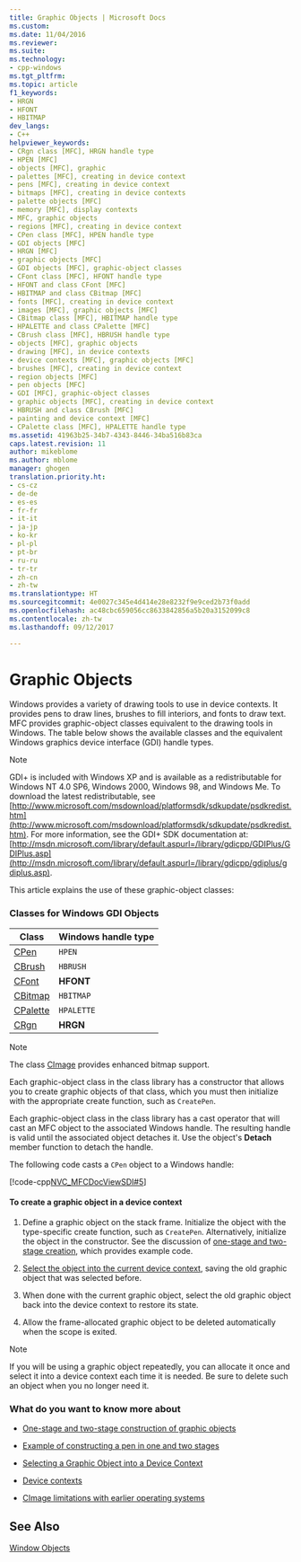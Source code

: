 ```yaml
---
title: Graphic Objects | Microsoft Docs
ms.custom: 
ms.date: 11/04/2016
ms.reviewer: 
ms.suite: 
ms.technology:
- cpp-windows
ms.tgt_pltfrm: 
ms.topic: article
f1_keywords:
- HRGN
- HFONT
- HBITMAP
dev_langs:
- C++
helpviewer_keywords:
- CRgn class [MFC], HRGN handle type
- HPEN [MFC]
- objects [MFC], graphic
- palettes [MFC], creating in device context
- pens [MFC], creating in device context
- bitmaps [MFC], creating in device contexts
- palette objects [MFC]
- memory [MFC], display contexts
- MFC, graphic objects
- regions [MFC], creating in device context
- CPen class [MFC], HPEN handle type
- GDI objects [MFC]
- HRGN [MFC]
- graphic objects [MFC]
- GDI objects [MFC], graphic-object classes
- CFont class [MFC], HFONT handle type
- HFONT and class CFont [MFC]
- HBITMAP and class CBitmap [MFC]
- fonts [MFC], creating in device context
- images [MFC], graphic objects [MFC]
- CBitmap class [MFC], HBITMAP handle type
- HPALETTE and class CPalette [MFC]
- CBrush class [MFC], HBRUSH handle type
- objects [MFC], graphic objects
- drawing [MFC], in device contexts
- device contexts [MFC], graphic objects [MFC]
- brushes [MFC], creating in device context
- region objects [MFC]
- pen objects [MFC]
- GDI [MFC], graphic-object classes
- graphic objects [MFC], creating in device context
- HBRUSH and class CBrush [MFC]
- painting and device context [MFC]
- CPalette class [MFC], HPALETTE handle type
ms.assetid: 41963b25-34b7-4343-8446-34ba516b83ca
caps.latest.revision: 11
author: mikeblome
ms.author: mblome
manager: ghogen
translation.priority.ht:
- cs-cz
- de-de
- es-es
- fr-fr
- it-it
- ja-jp
- ko-kr
- pl-pl
- pt-br
- ru-ru
- tr-tr
- zh-cn
- zh-tw
ms.translationtype: HT
ms.sourcegitcommit: 4e0027c345e4d414e28e8232f9e9ced2b73f0add
ms.openlocfilehash: ac48cbc659056cc8633842856a5b20a3152099c8
ms.contentlocale: zh-tw
ms.lasthandoff: 09/12/2017

---
```

# <a name="graphic-objects"></a>Graphic Objects
Windows provides a variety of drawing tools to use in device contexts. It provides pens to draw lines, brushes to fill interiors, and fonts to draw text. MFC provides graphic-object classes equivalent to the drawing tools in Windows. The table below shows the available classes and the equivalent Windows graphics device interface (GDI) handle types.  
  
> [!NOTE]
>  GDI+ is included with Windows XP and is available as a redistributable for Windows NT 4.0  SP6, Windows 2000, Windows 98, and Windows Me. To download the latest redistributable, see  [http://www.microsoft.com/msdownload/platformsdk/sdkupdate/psdkredist.htm](http://www.microsoft.com/msdownload/platformsdk/sdkupdate/psdkredist.htm). For more information, see the GDI+ SDK documentation at: [http://msdn.microsoft.com/library/default.aspurl=/library/gdicpp/GDIPlus/GDIPlus.asp](http://msdn.microsoft.com/library/default.aspurl=/library/gdicpp/gdiplus/gdiplus.asp).  
  
 This article explains the use of these graphic-object classes:  
  
### <a name="classes-for-windows-gdi-objects"></a>Classes for Windows GDI Objects  
  
|Class|Windows handle type|  
|-----------|-------------------------|  
|[CPen](../mfc/reference/cpen-class.md)|`HPEN`|  
|[CBrush](../mfc/reference/cbrush-class.md)|`HBRUSH`|  
|[CFont](../mfc/reference/cfont-class.md)|**HFONT**|  
|[CBitmap](../mfc/reference/cbitmap-class.md)|`HBITMAP`|  
|[CPalette](../mfc/reference/cpalette-class.md)|`HPALETTE`|  
|[CRgn](../mfc/reference/crgn-class.md)|**HRGN**|  
  
> [!NOTE]
>  The class [CImage](../atl-mfc-shared/reference/cimage-class.md) provides enhanced bitmap support.  
  
 Each graphic-object class in the class library has a constructor that allows you to create graphic objects of that class, which you must then initialize with the appropriate create function, such as `CreatePen`.  
  
 Each graphic-object class in the class library has a cast operator that will cast an MFC object to the associated Windows handle. The resulting handle is valid until the associated object detaches it. Use the object's **Detach** member function to detach the handle.  
  
 The following code casts a `CPen` object to a Windows handle:  
  
 [!code-cpp[NVC_MFCDocViewSDI#5](../mfc/codesnippet/cpp/graphic-objects_1.cpp)]  
  
#### <a name="to-create-a-graphic-object-in-a-device-context"></a>To create a graphic object in a device context  
  
1.  Define a graphic object on the stack frame. Initialize the object with the type-specific create function, such as `CreatePen`. Alternatively, initialize the object in the constructor. See the discussion of [one-stage and two-stage creation](../mfc/one-stage-and-two-stage-construction-of-objects.md), which provides example code.  
  
2.  [Select the object into the current device context](../mfc/selecting-a-graphic-object-into-a-device-context.md), saving the old graphic object that was selected before.  
  
3.  When done with the current graphic object, select the old graphic object back into the device context to restore its state.  
  
4.  Allow the frame-allocated graphic object to be deleted automatically when the scope is exited.  
  
> [!NOTE]
>  If you will be using a graphic object repeatedly, you can allocate it once and select it into a device context each time it is needed. Be sure to delete such an object when you no longer need it.  
  
### <a name="what-do-you-want-to-know-more-about"></a>What do you want to know more about  
  
-   [One-stage and two-stage construction of graphic objects](../mfc/one-stage-and-two-stage-construction-of-objects.md)  
  
-   [Example of constructing a pen in one and two stages](../mfc/one-stage-and-two-stage-construction-of-objects.md)  
  
-   [Selecting a Graphic Object into a Device Context](../mfc/selecting-a-graphic-object-into-a-device-context.md)  
  
-   [Device contexts](../mfc/device-contexts.md)  
  
-   [CImage limitations with earlier operating systems](../mfc/cimage-limitations-with-earlier-operating-systems.md)  
  
## <a name="see-also"></a>See Also  
 [Window Objects](../mfc/window-objects.md)



